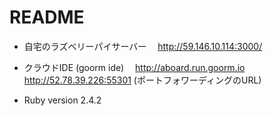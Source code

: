 # README

* 自宅のラズベリーパイサーバー
 　http://59.146.10.114:3000/

* クラウドIDE (goorm ide)
 　http://aboard.run.goorm.io
 　http://52.78.39.226:55301 (ポートフォワーディングのURL)
  
  
* Ruby version
    2.4.2
